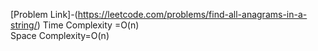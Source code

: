 [Problem Link]-(https://leetcode.com/problems/find-all-anagrams-in-a-string/)
Time Complexity =O(n) </br>
Space Complexity=O(n)

